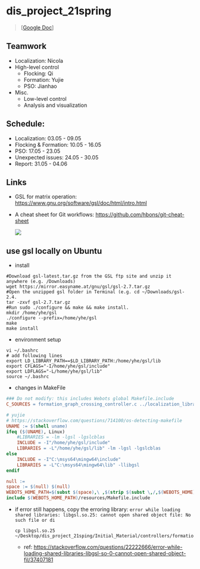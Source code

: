 # dis_project_21spring

> [[Google Doc](https://docs.google.com/document/d/16DUTJ36V0xkJ0E7SUYr_FLohmIjJYjbZGZQweGHfsQA/edit?usp=sharing)]

## Teamwork

- Localization: Nicola
- High-level control
  - Flocking: Qi
  - Formation: Yujie
  - PSO: Jianhao
- Misc.
  - Low-level control
  - Analysis and visualization

## Schedule:

- Localization: 03.05 - 09.05
- Flocking & Formation: 10.05 - 16.05
- PSO: 17.05 - 23.05
- Unexpected issues: 24.05 - 30.05
- Report: 31.05 - 04.06

## Links

- GSL for matrix operation: https://www.gnu.org/software/gsl/doc/html/intro.html

- A cheat sheet for Git workflows: https://github.com/hbons/git-cheat-sheet

  ![](https://raw.githubusercontent.com/hbons/git-cheat-sheet/master/git-cheat-sheet.svg)

## use gsl locally on Ubuntu

- install

```shell
#Download gsl-latest.tar.gz from the GSL ftp site and unzip it anywhere (e.g. /Downloads)
wget https://mirror.easyname.at/gnu/gsl/gsl-2.7.tar.gz
#Open the unzipped gsl folder in Terminal (e.g. cd ~/Downloads/gsl-2.4.
tar -zxvf gsl-2.7.tar.gz
#Run sudo ./configure && make && make install.
mkdir /home/yhe/gsl
./configure --prefix=/home/yhe/gsl
make
make install
```

- environment setup

```shell
vi ~/.bashrc
# add following lines
export LD_LIBRARY_PATH==$LD_LIBRARY_PATH:/home/yhe/gsl/lib
export CFLAGS="-I/home/yhe/gsl/include"
export LDFLAGS="-L/home/yhe/gsl/lib"
source ~/.bashrc
```

- changes in MakeFile

```makefile
### Do not modify: this includes Webots global Makefile.include
C_SOURCES = formation_graph_crossing_controller.c ../localization_library_test/localization.c ../localization_library_test/trajectories.c ../localization_library_test/odometry.c ../localization_library_test/kalman.c

# yujie
# https://stackoverflow.com/questions/714100/os-detecting-makefile
UNAME := $(shell uname)
ifeq ($(UNAME), Linux)
	#LIBRARIES = -lm -lgsl -lgslcblas
	INCLUDE = -I"/home/yhe/gsl/include"
	LIBRARIES = -L"/home/yhe/gsl/lib" -lm -lgsl -lgslcblas
else
	INCLUDE = -I"C:\msys64\mingw64\include"
	LIBRARIES = -L"C:\msys64\mingw64\lib" -llibgsl
endif

null :=
space := $(null) $(null)
WEBOTS_HOME_PATH=$(subst $(space),\ ,$(strip $(subst \,/,$(WEBOTS_HOME))))
include $(WEBOTS_HOME_PATH)/resources/Makefile.include
```

- if error still happens, copy the erroring library: `error while loading shared libraries: libgsl.so.25: cannot open shared object file: No such file or di`

  ```shell
  cp libgsl.so.25 ~/Desktop/dis_project_21sping/Initial_Material/controllers/formation_graph_crossing_controller/
  ```

  - ref: https://stackoverflow.com/questions/22222666/error-while-loading-shared-libraries-libgsl-so-0-cannot-open-shared-object-fil/37407181
